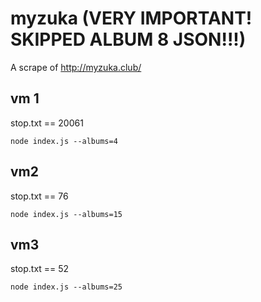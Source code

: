 # myzuka (VERY IMPORTANT! SKIPPED ALBUM 8 JSON!!!)

A scrape of http://myzuka.club/

## vm 1

stop.txt == 20061

```
node index.js --albums=4
```

## vm2

stop.txt == 76

```
node index.js --albums=15
```

## vm3

stop.txt == 52

```
node index.js --albums=25
```
